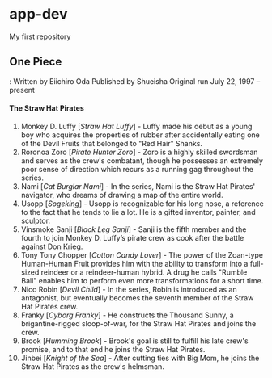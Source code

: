 # app-dev
My first repository
## One Piece
: Written by	Eiichiro Oda
Published by	Shueisha
Original run	July 22, 1997 – present
>
#### The Straw Hat Pirates
1. Monkey D. Luffy [*Straw Hat Luffy*] - Luffy made his debut as a young boy who acquires the properties of rubber after accidentally eating one of the Devil Fruits that belonged to "Red Hair" Shanks.
2. Roronoa Zoro [*Pirate Hunter Zoro*] - Zoro is a highly skilled swordsman and serves as the crew's combatant, though he possesses an extremely poor sense of direction which recurs as a running gag throughout the series.
3. Nami [*Cat Burglar Nami*] - In the series, Nami is the Straw Hat Pirates' navigator, who dreams of drawing a map of the entire world.
4. Usopp [*Sogeking*] - Usopp is recognizable for his long nose, a reference to the fact that he tends to lie a lot. He is a gifted inventor, painter, and sculptor.
5. Vinsmoke Sanji [*Black Leg Sanji*] - Sanji is the fifth member and the fourth to join Monkey D. Luffy’s pirate crew as cook after the battle against Don Krieg.
6. Tony Tony Chopper [*Cotton Candy Lover*] - The power of the Zoan-type Human-Human Fruit provides him with the ability to transform into a full-sized reindeer or a reindeer-human hybrid. A drug he calls "Rumble Ball" enables him to perform even more transformations for a short time.
7. Nico Robin [*Devil Child*] - In the series, Robin is introduced as an antagonist, but eventually becomes the seventh member of the Straw Hat Pirates crew.
8. Franky [*Cyborg Franky*] - He constructs the Thousand Sunny, a brigantine-rigged sloop-of-war, for the Straw Hat Pirates and joins the crew.
9. Brook [*Humming Brook*] -  Brook's goal is still to fulfill his late crew's promise, and to that end he joins the Straw Hat Pirates.
10. Jinbei [*Knight of the Sea*] - After cutting ties with Big Mom, he joins the Straw Hat Pirates as the crew's helmsman.

